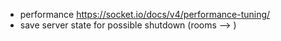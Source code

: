 - performance https://socket.io/docs/v4/performance-tuning/
- save server state for possible shutdown (rooms –> )
